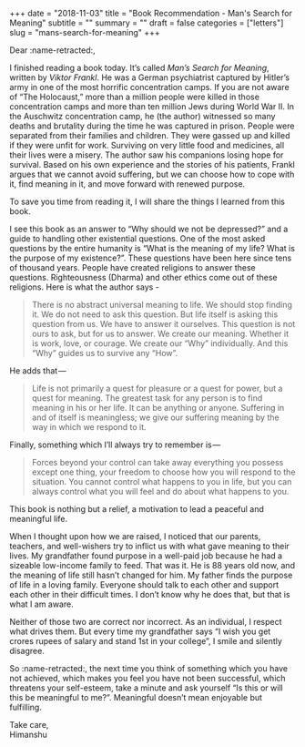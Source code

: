 +++
date = "2018-11-03"
title = "Book Recommendation - Man's Search for Meaning"
subtitle = ""
summary = ""
draft = false
categories = ["letters"]
slug = "mans-search-for-meaning"
+++

Dear :name-retracted:,

I finished reading a book today. It’s called *Man’s Search for Meaning*, written by *Viktor Frankl*. He was a German psychiatrist captured by Hitler’s army in one of the most horrific concentration camps. If you are not aware of “The Holocaust,” more than a million people were killed in those concentration camps and more than ten million Jews during World War II. In the Auschwitz concentration camp, he (the author) witnessed so many deaths and brutality during the time he was captured in prison. People were separated from their families and children. They were gassed up and killed if they were unfit for work. Surviving on very little food and medicines, all their lives were a misery. The author saw his companions losing hope for survival. Based on his own experience and the stories of his patients, Frankl argues that we cannot avoid suffering, but we can choose how to cope with it, find meaning in it, and move forward with renewed purpose.

To save you time from reading it, I will share the things I learned from this book.

I see this book as an answer to “Why should we not be depressed?” and a guide to handling other existential questions. One of the most asked questions by the entire humanity is “What is the meaning of my life? What is the purpose of my existence?”. These questions have been here since tens of thousand years. People have created religions to answer these questions. Righteousness (Dharma) and other ethics come out of these religions. Here is what the author says -


> There is no abstract universal meaning to life. We should stop finding it. We do not need to ask this question. But life itself is asking this question from us. We have to answer it ourselves. This question is not ours to ask, but for us to answer. We create our meaning. Whether it is work, love, or courage. We create our “Why” individually. And this “Why” guides us to survive any “How”.

He adds that — 
    

> Life is not primarily a quest for pleasure or a quest for power, but a quest for meaning. The greatest task for any person is to find meaning in his or her life. It can be anything or anyone. Suffering in and of itself is meaningless; we give our suffering meaning by the way in which we respond to it.

Finally, something which I’ll always try to remember is — 
    

> Forces beyond your control can take away everything you possess except one thing, your freedom to choose how you will respond to the situation. You cannot control what happens to you in life, but you can always control what you will feel and do about what happens to you.

This book is nothing but a relief, a motivation to lead a peaceful and meaningful life.

When I thought upon how we are raised, I noticed that our parents, teachers, and well-wishers try to inflict us with what gave meaning to their lives. My grandfather found purpose in a well-paid job because he had a sizeable low-income family to feed. That was it. He is 88 years old now, and the meaning of life still hasn’t changed for him. My father finds the purpose of life in a loving family. Everyone should talk to each other and support each other in their difficult times. I don’t know why he does that, but that is what I am aware.

Neither of those two are correct nor incorrect. As an individual, I respect what drives them. But every time my grandfather says “I wish you get crores rupees of salary and stand 1st in your college”, I smile and silently disagree.

So :name-retracted:, the next time you think of something which you have not achieved, which makes you feel you have not been successful, which threatens your self-esteem, take a minute and ask yourself “Is this or will this be meaningful to me?”. Meaningful doesn’t mean enjoyable but fulfilling.

Take care,
<br>Himanshu


